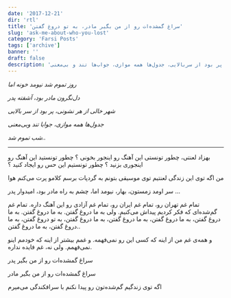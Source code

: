 ```yaml
---
date: '2017-12-21'
dir: 'rtl'
title: 'سراغ گمشده‌ات رو از من بگیر مادر، به تو دروغ گفتن'
slug: 'ask-me-about-who-you-lost'
category: 'Farsi Posts'
tags: ['archive']
banner: ''
draft: false
description: 'روز تموم شد، نیومد خونه اما. دل‌نگرون مادر بود، آشفته پدر. شهر خالی از هر نشونی، پر بود از سربالایی، جدول‌ها همه موازی، جواب‌ها تند و بی‌معنی.'
---
```


_روز تموم شد نیومد خونه اما_

_دل‌نگرون مادر بود، آشفته پدر_

_شهر خالی از هر نشونی، پر بود از سر بالایی_

_جدول‌ها همه موازی، جوابا تند وبی‌معنی_

_شب تموم شد.._

---

بهزاد لعنتی، چطور تونستی این آهنگ رو اینجور بخونی ؟ چطور تونستید این آهنگ رو اینجوری بزنید ؟ چطور تونستیم این حس رو ایجاد کنید ؟‌

من اگه توی این زندگی لعنتیم توی موسیقی بتونم به گردپات برسم کلامو پرت می‌کنم هوا

سر اومد زمستون، بهار، نیومد اما، چشم به راه مادر بود، امیدوار پدر ...

تمام غم تهران رو، تمام غم ایران رو، تمام غم آزادی رو این آهنگ داره. تمام غم گم‌شده‌ای که فکر کردیم پیداش می‌کنیم. ولی به ما دروغ گفتن. به ما دروغ گفتن. به ما دروغ گفتن، به ما دروغ گفتن، به ما دروغ گفتن، به ما دروغ گفتن، به تو دروغ گفتن، به ما دروغ گفتن، به ما دروغ گفتن..

و همه‌ی غم من از اینه که کسی این رو نمی‌فهمه. و غمم بیشتر از اینه که خودمم اینو نمی‌فهمم. ولی نه، غم فایده نداره.

سراغ گمشده‌ات رو از من بگیر پدر

سراغ گمشده‌ات رو از من بگیر مادر

اگه توی زندگیم گم‌شده‌تون رو پیدا نکنم با سرافکندگی می‌میرم
